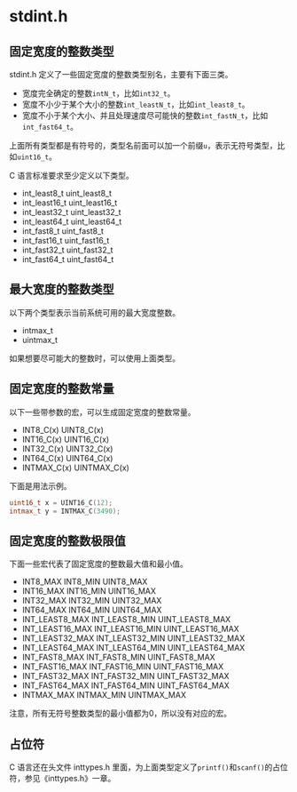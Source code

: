 # stdint.h

## 固定宽度的整数类型

stdint.h 定义了一些固定宽度的整数类型别名，主要有下面三类。

- 宽度完全确定的整数`intN_t`，比如`int32_t`。
- 宽度不小少于某个大小的整数`int_leastN_t`，比如`int_least8_t`。
- 宽度不小于某个大小、并且处理速度尽可能快的整数`int_fastN_t`，比如`int_fast64_t`。

上面所有类型都是有符号的，类型名前面可以加一个前缀`u`，表示无符号类型，比如`uint16_t`。

C 语言标准要求至少定义以下类型。

- int_least8_t      uint_least8_t
- int_least16_t     uint_least16_t
- int_least32_t     uint_least32_t
- int_least64_t     uint_least64_t
- int_fast8_t       uint_fast8_t
- int_fast16_t      uint_fast16_t
- int_fast32_t      uint_fast32_t
- int_fast64_t      uint_fast64_t

## 最大宽度的整数类型

以下两个类型表示当前系统可用的最大宽度整数。

- intmax_t
- uintmax_t

如果想要尽可能大的整数时，可以使用上面类型。

## 固定宽度的整数常量

以下一些带参数的宏，可以生成固定宽度的整数常量。

- INT8_C(x)     UINT8_C(x)
- INT16_C(x)    UINT16_C(x)
- INT32_C(x)    UINT32_C(x)
- INT64_C(x)    UINT64_C(x)
- INTMAX_C(x)   UINTMAX_C(x)

下面是用法示例。

```c
uint16_t x = UINT16_C(12);
intmax_t y = INTMAX_C(3490);
```

## 固定宽度的整数极限值

下面一些宏代表了固定宽度的整数最大值和最小值。

- INT8_MAX           INT8_MIN           UINT8_MAX
- INT16_MAX          INT16_MIN          UINT16_MAX
- INT32_MAX          INT32_MIN          UINT32_MAX
- INT64_MAX          INT64_MIN          UINT64_MAX
- INT_LEAST8_MAX     INT_LEAST8_MIN     UINT_LEAST8_MAX
- INT_LEAST16_MAX    INT_LEAST16_MIN    UINT_LEAST16_MAX
- INT_LEAST32_MAX    INT_LEAST32_MIN    UINT_LEAST32_MAX
- INT_LEAST64_MAX    INT_LEAST64_MIN    UINT_LEAST64_MAX
- INT_FAST8_MAX      INT_FAST8_MIN      UINT_FAST8_MAX
- INT_FAST16_MAX     INT_FAST16_MIN     UINT_FAST16_MAX
- INT_FAST32_MAX     INT_FAST32_MIN     UINT_FAST32_MAX
- INT_FAST64_MAX     INT_FAST64_MIN     UINT_FAST64_MAX
- INTMAX_MAX         INTMAX_MIN         UINTMAX_MAX

注意，所有无符号整数类型的最小值都为0，所以没有对应的宏。

## 占位符

C 语言还在头文件 inttypes.h 里面，为上面类型定义了`printf()`和`scanf()`的占位符，参见《inttypes.h》一章。
